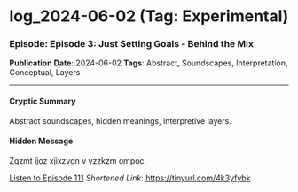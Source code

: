 # log_2024-06-02 (Tag: Experimental)

### Episode: Episode 3: Just Setting Goals - Behind the Mix

**Publication Date**: 2024-06-02
**Tags**: Abstract, Soundscapes, Interpretation, Conceptual, Layers

---

#### Cryptic Summary
Abstract soundscapes, hidden meanings, interpretive layers.

#### Hidden Message
Zqzmt ijoz xjixzvgn v yzzkzm ompoc.

[Listen to Episode 111](https://tinyurl.com/4k3yfybk)
*Shortened Link*: https://tinyurl.com/4k3yfybk
